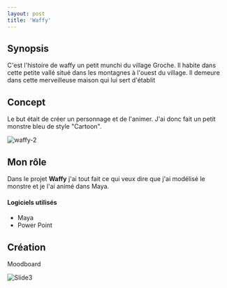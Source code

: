 ```yaml
---
layout: post
title: 'Waffy'
---
```


## Synopsis ##

C'est l'histoire de waffy un petit munchi du village Groche. Il habite dans cette petite vallé situé dans les montagnes à l'ouest du village. Il demeure dans cette merveilleuse maison qui lui sert d'établit​

## Concept ##

Le but était de créer un personnage et de l'animer. J'ai donc fait un petit monstre bleu de style "Cartoon".


![waffy-2](https://github.com/lauriehoude/Portfolio-Laurie-Houde/assets/89647723/efb0f594-6d43-43e2-95ee-9d061cf258e2)




## Mon rôle ##


Dans le projet **Waffy** j'ai tout fait ce qui veux dire que j'ai modélisé le monstre et je l'ai animé dans Maya.




#### Logiciels utilisés ####

- Maya
- Power Point




## Création ##

Moodboard 



![Slide3](https://github.com/lauriehoude/Portfolio-Laurie-Houde/assets/89647723/f919b810-af43-4d26-b997-9a4df9d691cc)
